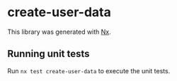 # create-user-data

This library was generated with [Nx](https://nx.dev).

## Running unit tests

Run `nx test create-user-data` to execute the unit tests.
